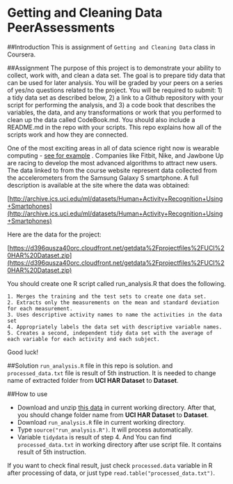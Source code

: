 # Getting and Cleaning Data PeerAssessments
##Introduction
This is assignment of `Getting and Cleaning Data` class in Coursera.

##Assignment
The purpose of this project is to demonstrate your ability to collect, work with, and clean a data set. The goal is to prepare tidy data that can be used for later analysis. You will be graded by your peers on a series of yes/no questions related to the project. You will be required to submit: 1) a tidy data set as described below, 2) a link to a Github repository with your script for performing the analysis, and 3) a code book that describes the variables, the data, and any transformations or work that you performed to clean up the data called CodeBook.md. You should also include a README.md in the repo with your scripts. This repo explains how all of the scripts work and how they are connected. 

One of the most exciting areas in all of data science right now is wearable computing - [see for example][1] . Companies like Fitbit, Nike, and Jawbone Up are racing to develop the most advanced algorithms to attract new users. The data linked to from the course website represent data collected from the accelerometers from the Samsung Galaxy S smartphone. A full description is available at the site where the data was obtained:

[http://archive.ics.uci.edu/ml/datasets/Human+Activity+Recognition+Using+Smartphones](http://archive.ics.uci.edu/ml/datasets/Human+Activity+Recognition+Using+Smartphones)

Here are the data for the project:

[https://d396qusza40orc.cloudfront.net/getdata%2Fprojectfiles%2FUCI%20HAR%20Dataset.zip](https://d396qusza40orc.cloudfront.net/getdata%2Fprojectfiles%2FUCI%20HAR%20Dataset.zip)

 You should create one R script called run_analysis.R that does the following. 

    1. Merges the training and the test sets to create one data set.
    2. Extracts only the measurements on the mean and standard deviation for each measurement. 
    3. Uses descriptive activity names to name the activities in the data set
    4. Appropriately labels the data set with descriptive variable names. 
    5. Creates a second, independent tidy data set with the average of each variable for each activity and each subject. 

Good luck!

##Solution
`run_analysis.R` file in this repo is solution. and `processed_data.txt` file is result of 5th instruction. It is needed to change name of extracted folder from **UCI HAR Dataset** to **Dataset**.

##How to use
* Download and unzip [this data](https://d396qusza40orc.cloudfront.net/getdata%2Fprojectfiles%2FUCI%20HAR%20Dataset.zip) in current working directory. After that, you should change folder name from **UCI HAR Dataset** to **Dataset**.
* Download `run_analysis.R` file in current working directory.
* Type `source("run_analysis.R")`. It will process automatically.
* Variable `tidydata` is result of step 4. And You can find `processed_data.txt` in working directory after use script file. It contains result of 5th instruction.

If you want to check final result, just check `processed.data` variable in R after processing of data, or just type `read.table("processed_data.txt")`.

[1]: http://www.insideactivitytracking.com/data-science-activity-tracking-and-the-battle-for-the-worlds-top-sports-brand/

